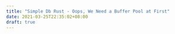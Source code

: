 ```yaml
---
title: "Simple Db Rust - Oops, We Need a Buffer Pool at First"
date: 2021-03-25T22:35:02+08:00
draft: true
---
```



